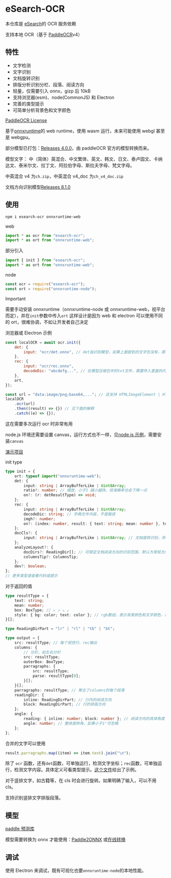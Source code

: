 # eSearch-OCR

本仓库是 [eSearch](https://github.com/xushengfeng/eSearch)的 OCR 服务依赖

支持本地 OCR（基于 [PaddleOCR](https://github.com/PaddlePaddle/PaddleOCR)v4）

## 特性

-   文字检测
-   文字识别
-   文档旋转识别
-   排版分析识别分栏、段落、阅读方向
-   轻量，仅需要引入 onnx，gizp 后 10kB
-   支持浏览器(esm)、node(CommonJS) 和 Electron
-   完善的类型提示
-   可简单分析背景色和文字颜色

[PaddleOCR License](https://github.com/PaddlePaddle/PaddleOCR/blob/release/2.4/LICENSE)

基于[onnxruntime](https://github.com/microsoft/onnxruntime)的 web runtime，使用 wasm 运行，未来可能使用 webgl 甚至是 webgpu。

部分模型已打包：[Releases 4.0.0](https://github.com/xushengfeng/eSearch-OCR/releases/tag/4.0.0)，由 paddleOCR 官方的模型转换而来。

模型文字： 中（简体）英混合、中文繁体、英文、韩文、日文、泰卢固文、卡纳达文、泰米尔文、拉丁文、阿拉伯字母、斯拉夫字母、梵文字母。

中英混合 v4 为`ch.zip`，中英混合 v4_doc 为`ch_v4_doc.zip`

文档方向识别模型[Releases 8.1.0](https://github.com/xushengfeng/eSearch-OCR/releases/tag/8.1.0)

## 使用

```shell
npm i esearch-ocr onnxruntime-web
```

web

```javascript
import * as ocr from "esearch-ocr";
import * as ort from "onnxruntime-web";
```

部分引入

```javascript
import { init } from "esearch-ocr";
import * as ort from "onnxruntime-web";
```

node

```javascript
const ocr = require("esearch-ocr");
const ort = require("onnxruntime-node");
```

> [!IMPORTANT]
> 需要手动安装 onnxruntime（onnxruntime-node 或 onnxruntime-web，视平台而定），并在`init`参数中传入`ort`
> 这样设计是因为 web 和 electron 可以使用不同的 ort，很难协调，不如让开发者自己决定

浏览器或 Electron 示例

```javascript
const localOCR = await ocr.init({
    det: {
        input: "ocr/det.onnx", // det指识别模型，如果上面提到的文字包没有，那就用中英混合的det（在ch.zip里）。
    },
    rec: {
        input: "ocr/rec.onnx",
        decodeDic: "abcdefg...", // 在模型压缩包中的txt文件，需要传入里面的内容而不是路径
    },
    ort,
});

const url = "data:image/png;base64,..."; // 还支持 HTMLImageElement | HTMLCanvasElement | ImageData
localOCR
    .ocr(url)
    .then((result) => {}) // 见下面的解释
    .catch((e) => {});
```

这在需要多次运行 ocr 时非常有用

node.js 环境还需要设置 canvas，运行方式也不一样，见[node.js 示例](./test/test_node.js)，需要安装`canvas`

[演示项目](https://github.com/xushengfeng/webocr)

init type

```typescript
type init = {
    ort: typeof import("onnxruntime-web");
    det: {
        input: string | ArrayBufferLike | Uint8Array;
        ratio?: number; // 缩放，小于1 越小越快，但准确率也会下降一点
        on?: (r: detResultType) => void;
    };
    rec: {
        input: string | ArrayBufferLike | Uint8Array;
        decodeDic: string; // 字典文件内容，不是路径
        imgh?: number;
        on?: (index: number, result: { text: string; mean: number }, total: number) => void;
    };
    docCls?: {
        input: string | ArrayBufferLike | Uint8Array; // 文档旋转识别，所有文字方向应该一致，各行不同向有待开发
    };
    analyzeLayout?: {
        docDirs?: ReadingDir[]; // 可限定文档阅读方向的识别范围，默认为常规方向和竖排方向
        columnsTip?: ColumnsTip;
    };
    dev?: boolean;
};
// 更多类型请查看代码或提示
```

对于返回的值

```ts
type resultType = {
    text: string;
    mean: number;
    box: BoxType; // ↖ ↗ ↘ ↙
    style: { bg: color; text: color }; // rgb数组，表示背景颜色和文字颜色，在简单移除文字时非常有用
}[];

type ReadingDirPart = "lr" | "rl" | "tb" | "bt";

type output = {
    src: resultType; // 每个视觉行，rec输出
    columns: {
        // 分栏，如左右分栏
        src: resultType;
        outerBox: BoxType;
        parragraphs: {
            src: resultType;
            parse: resultType[0];
        }[];
    }[];
    parragraphs: resultType; // 聚合了columns的每个段落
    readingDir: {
        inline: ReadingDirPart; // 行内的阅读方向
        block: ReadingDirPart; // 行的排版方向
    };
    angle: {
        reading: { inline: number; block: number }; // 阅读方向的具体角度
        angle: number; // 整体旋转角，如果小于1°可忽略
    };
};
```

合并的文字可以使用

```js
result.parragraphs.map((item) => item.text).join("\n");
```

除了 `ocr` 函数，还有`det`函数，可单独运行，检测文字坐标；`rec`函数，可单独运行，检测文字内容。具体定义可看类型提示。[这个文件](./test/test_import.js)给出了示例。

对于竖排文字，如古籍等，在 cls 时会进行旋转。如果明确了输入，可以不用 cls。

支持识别竖排文字排版段落。

## 模型

[paddle 预测库](https://paddle-inference.readthedocs.io/en/latest/user_guides/download_lib.html)

模型需要转换为 onnx 才能使用：[Paddle2ONNX](https://github.com/PaddlePaddle/Paddle2ONNX) 或[在线转换](https://www.paddlepaddle.org.cn/paddle/visualdl/modelconverter/x2paddle)

## 调试

使用 Electron 来调试，既有可视化也要`onnxruntime-node`的本地性能。

